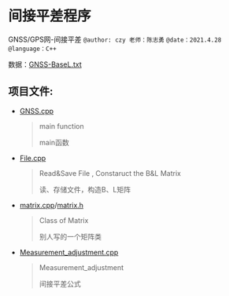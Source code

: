 # 间接平差程序

GNSS/GPS网-间接平差
`@author: czy 老师：陈志勇`
`@date：2021.4.28`
`@language：C++`

数据：[GNSS-BaseL.txt](https://github.com/Raymond1030/GNSS-GPS-indirect-adjustment/blob/main/GNSS_Indirect_Adjustment/GNSS-BaseL.txt)

## 项目文件:

- [GNSS.cpp](https://github.com/Raymond1030/WHURS-GNSS-GPS-indirect-adjustment/blob/main/GNSS_Indirect_Adjustment/GNSS.cpp)

  > main function
  >
  > main函数

- [File.cpp](https://github.com/Raymond1030/WHURS-GNSS-GPS-indirect-adjustment/blob/main/GNSS_Indirect_Adjustment/File.cpp)

  > Read&Save File , Constaruct the B&L  Matrix
  >
  > 读、存储文件，构造B、L矩阵

- [matrix.cpp](https://github.com/Raymond1030/WHURS-GNSS-GPS-indirect-adjustment/blob/main/GNSS_Indirect_Adjustment/matrix.cpp)/[matrix.h](https://github.com/Raymond1030/GNSS-GPS-indirect-adjustment/blob/main/GNSS_Indirect_Adjustment/matrix.h)

  > Class of Matrix 
  >
  > 别人写的一个矩阵类  

- [Measurement_adjustment.cpp](https://github.com/Raymond1030/WHURS-GNSS-GPS-indirect-adjustment/blob/main/GNSS_Indirect_Adjustment/Measurement_adjustment.cpp)

  > Measurement_adjustment
  >
  > 间接平差公式



